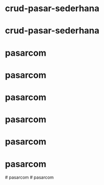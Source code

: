 # crud-pasar-sederhana
# crud-pasar-sederhana
# pasarcom
# pasarcom
# pasarcom
# pasarcom
# pasarcom
# pasarcom
#   p a s a r c o m  
 #   p a s a r c o m  
 